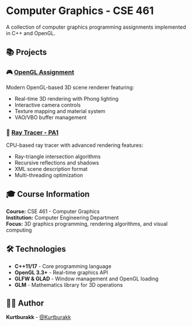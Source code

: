 # Computer Graphics - CSE 461

A collection of computer graphics programming assignments implemented in C++ and OpenGL.

## 📚 Projects

### 🎮 [OpenGL Assignment](./OpenGL/OpenGLAssignment)
Modern OpenGL-based 3D scene renderer featuring:
- Real-time 3D rendering with Phong lighting
- Interactive camera controls
- Texture mapping and material system
- VAO/VBO buffer management

### 🌟 [Ray Tracer - PA1](./RayTracer/PA1)
CPU-based ray tracer with advanced rendering features:
- Ray-triangle intersection algorithms
- Recursive reflections and shadows
- XML scene description format
- Multi-threading optimization

## 🎓 Course Information

**Course:** CSE 461 - Computer Graphics  
**Institution:** Computer Engineering Department  
**Focus:** 3D graphics programming, rendering algorithms, and visual computing

## 🛠️ Technologies

- **C++11/17** - Core programming language
- **OpenGL 3.3+** - Real-time graphics API
- **GLFW & GLAD** - Window management and OpenGL loading
- **GLM** - Mathematics library for 3D operations

## 👨‍💻 Author

**Kurtburakk** - [@Kurtburakk](https://github.com/Kurtburakk)
